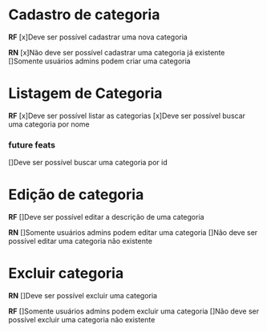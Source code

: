 # Cadastro de categoria
**RF**
[x]Deve ser possível cadastrar uma nova categoria

**RN**
[x]Não deve ser possível cadastrar uma categoria já existente
[]Somente usuários admins podem criar uma categoria

# Listagem de Categoria
**RF**
[x]Deve ser possível listar as categorias
[x]Deve ser possível buscar uma categoria por nome

### future feats
[]Deve ser possível buscar uma categoria por id

# Edição de categoria
**RF**
[]Deve ser possível editar a descrição de uma categoria

**RN**
[]Somente usuários admins podem editar uma categoria
[]Não deve ser possível editar uma categoria não existente

# Excluir categoria
**RN**
[]Deve ser possível excluir uma categoria

**RF**
[]Somente usuários admins podem excluir uma categoria
[]Não deve ser possível excluir uma categoria não existente